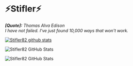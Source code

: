 # ⚡Stifler⚡
***[Quote]:*** _Thomas Alva Edison <br> I have not failed. I've just found 10,000 ways that won't work._



<!--
**⚡Stifler82/Stifle82⚡r** is a ✨ _special_ ✨ repository because its `README.md` (this file) appears on your GitHub profile.

Here are some ideas to get you started:

- 🔭 I’m currently working on ...
- 🌱 I’m currently learning ...
- 👯 I’m looking to collaborate on ...
- 🤔 I’m looking for help with ...
- 💬 Ask me about ...
- 📫 How to reach me: ...
- 😄 Pronouns: ...
- ⚡ Fun fact: ...
-->

[![Stifler82 github stats](https://github-readme-stats.vercel.app/api?username=Stifler82&show_icons=true)](https://github.com/Stifler82/github-readme-stats)

![Stifler82 GitHub Stats](https://github-readme-stats.vercel.app/api?username=Stifler82&show_icons=true&theme=radical)

![Stifler82 GitHub Stats](https://github-readme-stats.vercel.app/api?username=Stifler82&show_icons=true&)
